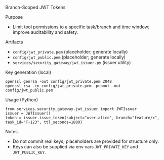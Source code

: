 Branch-Scoped JWT Tokens

Purpose
- Limit tool permissions to a specific task/branch and time window; improve auditability and safety.

Artifacts
- `config/jwt_private.pem` (placeholder; generate locally)
- `config/jwt_public.pem` (placeholder; generate locally)
- `services/security_gateway/jwt_issuer.py` (issuer utility)

Key generation (local)
```
openssl genrsa -out config/jwt_private.pem 2048
openssl rsa -in config/jwt_private.pem -pubout -out config/jwt_public.pem
```

Usage (Python)
```
from services.security_gateway.jwt_issuer import JWTIssuer
issuer = JWTIssuer()
token = issuer.issue_token(subject="user:alice", branch="feature/x", task_id="T-123", ttl_seconds=1800)
```

Notes
- Do not commit real keys; placeholders are provided for structure only.
- Keys can also be supplied via env vars `JWT_PRIVATE_KEY` and `JWT_PUBLIC_KEY`.

